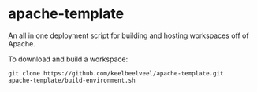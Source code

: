 # apache-template
An all in one deployment script for building and hosting workspaces off of Apache.

To download and build a workspace:
```
git clone https://github.com/keelbeelveel/apache-template.git
apache-template/build-environment.sh
```
